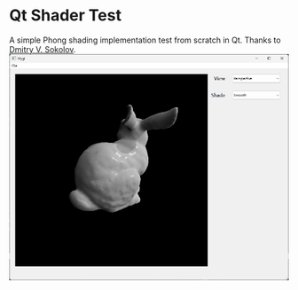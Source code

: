 # Qt Shader Test
A simple Phong shading implementation test from scratch in Qt. Thanks to [Dmitry V. Sokolov](https://github.com/ssloy).
![bunny](./img/bunny.png)
